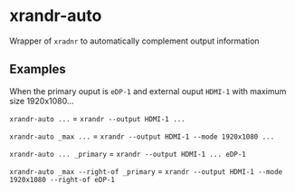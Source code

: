 # xrandr-auto
Wrapper of `xradnr` to automatically complement output information

## Examples

When the primary ouput is `eDP-1` and external ouput `HDMI-1` with
maximum size 1920x1080...

`xrandr-auto ...` = `xrandr --output HDMI-1 ...`

`xrandr-auto _max ...` = `xrandr --output HDMI-1 --mode 1920x1080 ...`

`xrandr-auto ... _primary` = `xrandr --output HDMI-1 ... eDP-1`

`xrandr-auto _max --right-of _primary` = `xrandr --output HDMI-1 --mode 1920x1080 --right-of eDP-1`
